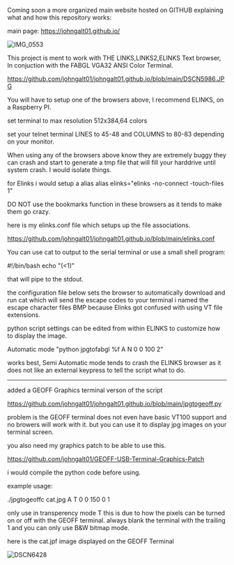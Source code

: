 Coming soon a more organized main website hosted on GITHUB explaining what and how this repository works:

main page:
https://johngalt01.github.io/


![IMG_0553](https://github.com/user-attachments/assets/45e866a8-92a6-4d58-9040-7920d4e22e82)

This project is ment to work with THE LINKS,LINKS2,ELINKS Text browser,
In conjuction with the FABGL VGA32 ANSI Color Terminal.

https://github.com/johngalt01/johngalt01.github.io/blob/main/DSCN5986.JPG

You will have to setup one of the browsers above, I recommend ELINKS, on a Raspberry PI.

set terminal to max resolution 512x384,64 colors

set your telnet terminal 
LINES to 45-48
and 
COLUMNS to 80-83 
depending on your monitor.

When using any of the browsers above know they are extremely buggy
they can crash and start to generate a tmp file that will fill your
harddrive until system crash. I would isolate things.
 
for Elinks
i would setup a alias
alias elinks="elinks -no-connect -touch-files 1"

DO NOT use the bookmarks function in these browsers as it tends to make them go crazy.

here is my elinks.conf file which setups up the file associations.

https://github.com/johngalt01/johngalt01.github.io/blob/main/elinks.conf

You can use cat to output to the serial terminal
or use a small shell program:

#!/bin/bash
echo "$(<$1)"

that will pipe to the stdout.

the configuration file below sets the browser to automatically download and run cat which will send the escape codes to your terminal
i named the escape character files BMP because Elinks got confused with using VT file extensions.

python script settings can be edited from within ELINKS to customize how to display the image.

Automatic mode "python jpgtofabgl %f A N 0 0 100 2"

works best, Semi Automatic mode tends to crash the ELINKS browser as it does not like an 
external keypress to tell the script what to do.

<hr>

added a GEOFF Graphics terminal verson of the script

https://github.com/johngalt01/johngalt01.github.io/blob/main/jpgtogeoff.py

problem is the GEOFF terminal does not even have basic VT100 support and no browers will work with it.
but you can use it to display jpg images on your terminal screen.

you also need my graphics patch to be able to use this.

https://github.com/johngalt01/GEOFF-USB-Terminal-Graphics-Patch

i would compile the python code before using.

example usage:

./jpgtogeoffc cat.jpg A T 0 0 150 0 1  

only use in transperency mode T this is due to how the pixels can be turned on or off with the GEOFF terminal. always blank the terminal with the trailing 1 and you can only use B&W bitmap mode.

here is the cat.jpf image displayed on the GEOFF Terminal

![DSCN6428](https://github.com/user-attachments/assets/bb4314d4-1cb9-42dd-8ba8-93d04c0b014c)

